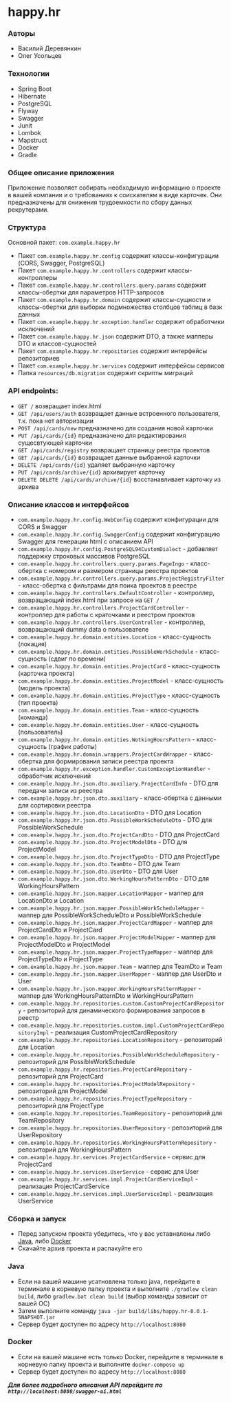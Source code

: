 # happy.hr
### Авторы 
- Василий Деревянкин
- Олег Усольцев

### Технологии
- Spring Boot
- Hibernate
- PostgreSQL
- Flyway
- Swagger
- Junit
- Lombok
- Mapstruct
- Docker
- Gradle

### Общее описание приложения
Приложение позволяет собирать необходимую информацию
о проекте в вашей компании и о требованиях к соискателям
в виде карточек. Они предназначены для снижения трудоемкости
по сбору данных рекрутерами.

### Структура

Основной пакет: `com.example.happy.hr`
- Пакет `com.example.happy.hr.config` содержит классы-конфигурации (CORS, Swagger, PostgreSQL)
- Пакет `com.example.happy.hr.controllers` содержит классы-контроллеры
- Пакет `com.example.happy.hr.controllers.query.params` содержит классы-обертки для параметров HTTP-запросов
- Пакет `com.example.happy.hr.domain` содержит классы-сущности и классы-обертки для выборки подмножества столбцов таблиц в базк данных
- Пакет `com.example.happy.hr.exception.handler` содержит обработчики исключений
- Пакет `com.example.happy.hr.json` содержит DTO, а также мапперы DTO и классов-сущностей
- Пакет `com.example.happy.hr.repositories` содержит интерфейсы репозиториев
- Пакет `com.example.happy.hr.services` содержит интерфейсы сервисов
- Папка `resources/db.migration` содержит скрипты миграций

### API endpoints:

- `GET /` возвращает index.html
- `GET /api/users/auth` возвращает данные встроенного пользователя, т.к. пока нет авторизации
- `POST /api/cards/new` предназначено для создания новой карточки
- `PUT /api/cards/{id}` предназначено для редактирования сущесвтующей карточки
- `GET /api/cards/registry` возвращает страницу реестра проектов
- `GET /api/cards/{id}` возвращает данные выбранной карточки
- `DELETE /api/cards/{id}` удаляет выбранную карточку
- `PUT /api/cards/archive/{id}` архивирует карточку
- `DELETE DELETE /api/cards/archive/{id}` восстанавливает карточку из архива

### Описание классов и интерфейсов
- `com.example.happy.hr.config.WebConfig` содержит конфигурации для CORS и Swagger
- `com.example.happy.hr.config.SwaggerConfig` содержит конфигурацию Swagger для генерации html с описанием API
- `com.example.happy.hr.config.PostgreSQL94CustomDialect` - добавляет поддержку строковых массивов PostgreSQL
- `com.example.happy.hr.controllers.query.params.PageIngo` - класс-обертка с номером и размером страницы реестра проектов
- `com.example.happy.hr.controllers.query.params.ProjectRegistryFilter` - класс-обертка с фильтрами для поика проектов в реестре
- `com.example.happy.hr.controllers.DefaultController` - контроллер, возвращающий index.html при запросе на `GET /`
- `com.example.happy.hr.controllers.ProjectCardController` - контроллер для работы с краточками и реестром проектов
- `com.example.happy.hr.controllers.UserController` - контроллер, возвращающий dummy data о пользователе
- `com.example.happy.hr.domain.entities.Location` - класс-сущность (локация)
- `com.example.happy.hr.domain.entities.PossibleWorkSchedule` - класс-сущность (сдвиг по времени)
- `com.example.happy.hr.domain.entities.ProjectCard` - класс-сущность (карточка проекта)
- `com.example.happy.hr.domain.entities.ProjectModel` - класс-сущность (модель проекта)
- `com.example.happy.hr.domain.entities.ProjectType` - класс-сущность (тип проекта)
- `com.example.happy.hr.domain.entities.Team` - класс-сущность (команда)
- `com.example.happy.hr.domain.entities.User` - класс-сущность (пользователь)
- `com.example.happy.hr.domain.entities.WotkingHoursPattern` - класс-сущность (график работы)
- `com.example.happy.hr.domain.wrappers.ProjectCardWrapper` - класс-обертка для формирования записи реестра проекта
- `com.example.happy.hr.exception.handler.CustomExceptionHandler` - обработчик исключений
- `com.example.happy.hr.json.dto.auxiliary.ProjectCardInfo` - DTO для передачи записи из реестра
- `com.example.happy.hr.json.dto.auxiliary` - класс-обертка с данными для сортировки реестра
- `com.example.happy.hr.json.dto.LocationDto` - DTO для Location
- `com.example.happy.hr.json.dto.PossibleWorkScheduleDto` - DTO для PossibleWorkSchedule
- `com.example.happy.hr.json.dto.ProjectCardDto` - DTO для ProjectCard
- `com.example.happy.hr.json.dto.ProjectModelDto` - DTO для ProjectModel
- `com.example.happy.hr.json.dto.ProjectTypeDto` - DTO для ProjectType
- `com.example.happy.hr.json.dto.TeamDto` - DTO для Team
- `com.example.happy.hr.json.dto.UserDto` - DTO для User
- `com.example.happy.hr.json.dto.WorkingHoursPatternDto` - DTO для WorkingHoursPattern
- `com.example.happy.hr.json.mapper.LocationMapper` - маппер для LocationDto и Location
- `com.example.happy.hr.json.mapper.PossibleWorkScheduleMapper` - маппер для PossibleWorkScheduleDto и PossibleWorkSchedule
- `com.example.happy.hr.json.mapper.ProjectCardMapper` - маппер для ProjectCardDto и ProjectCard
- `com.example.happy.hr.json.mapper.ProjectModelMapper` - маппер для ProjectModelDto и ProjectModel
- `com.example.happy.hr.json.mapper.ProjectTypeMapper` - маппер для ProjectTypeDto и ProjectType
- `com.example.happy.hr.json.mapper.Team` - маппер для TeamDto и Team
- `com.example.happy.hr.json.mapper.UserMapper` - маппер для UserDto и User
- `com.example.happy.hr.json.mapper.WorkingHoursPatternMapper` - маппер для WorkingHoursPatternDto и WorkingHoursPattern
- `com.example.happy.hr.repositories.custom.CustomProjectCardRepository` - репозиторий для динамического формирования запросов в реестр
- `com.example.happy.hr.repositories.custom.impl.CustomProjectCardRepositoryImpl` - реализация CustomProjectCardRepository
- `com.example.happy.hr.repositories.LocationRepository` - репозиторий для Location
- `com.example.happy.hr.repositories.PossibleWorkScheduleRepository` - репозиторий для PossibleWorkSchedule
- `com.example.happy.hr.repositories.ProjectCardRepository` - репозиторий для ProjectCard
- `com.example.happy.hr.repositories.ProjectModelRepository` - репозиторий для ProjectModel
- `com.example.happy.hr.repositories.ProjectTypeRepository` - репозиторий для ProjectType
- `com.example.happy.hr.repositories.TeamRepository` - репозиторий для TeamRepository
- `com.example.happy.hr.repositories.UserRepository` - репозиторий для UserRepository
- `com.example.happy.hr.repositories.WorkingHoursPatternRepository` - репозиторий для WorkingHoursPattern
- `com.example.happy.hr.services.ProjectCardService` - сервис для ProjectCard
- `com.example.happy.hr.services.UserService` - сервис для User
- `com.example.happy.hr.services.impl.ProjectCardServiceImpl` - реализация ProjectCardService
- `com.example.happy.hr.services.impl.UserServiceImpl` - реализация UserService

### Сборка и запуск

- Перед запуском проекта убедитесь,
что у вас уставнвлены либо [Java](https://docs.aws.amazon.com/corretto/latest/corretto-11-ug/downloads-list.html),
либо [Docker](https://www.docker.com/)
- Скачайте архив проекта и распакуйте его

### Java
- Если на вашей машине усатновлена только java,
перейдите в терминале в корневую папку проекта и выполните `./gradlew clean build`,
либо `gradlew.bat clean build` (выбор команды зависит от вашей ОС)
- Затем выполните команду `java -jar build/libs/happy.hr-0.0.1-SNAPSHOT.jar`
- Сервер будет доступен по адресу `http://localhost:8080`

### Docker
- Если на вашей машине есть только Docker, 
перейдите в терминале в корневую папку проекта и выполните `docker-compose up`
- Сервер будет доступен по адресу `http://localhost:8080`

***Для более подробного описания API перейдите по `http://localhost:8080/swagger-ui.html`***
